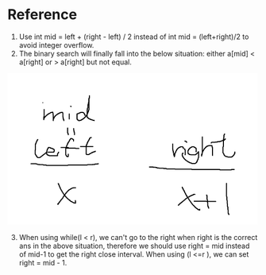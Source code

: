 # Reference

1. Use int mid = left + \(right - left\) / 2 instead of int mid = \(left+right\)/2 to avoid integer overflow.
2. The binary search will finally fall into the below situation: either a\[mid\] &lt; a\[right\] or &gt; a\[right\] but not equal.

![](../.gitbook/assets/image%20%2810%29.png)

3. When using while\(l &lt; r\), we can't go to the right when right is the correct ans in the above situation, therefore we should use right = mid instead of mid-1 to get the right close interval. When using \(l &lt;=r \), we can set right = mid - 1.


